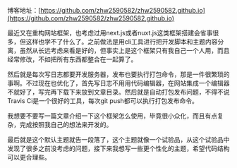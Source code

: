 <!---
{
    "title": "博客小结",
    "type": "",
    "poster": "/static/img/2018-09/blog-summary.png",
    "topic": "日常",
    "sticky": false
}
-->

博客地址：[https://github.com/zhw2590582/zhw2590582.github.io](https://github.com/zhw2590582/zhw2590582.github.io)

最近又在重构网站框架，也考虑过用next.js或者nuxt.js这类框架搭建会省事很多，但这样也学不了什么了。之前做法是用cli工具进行把开发脚本和主题内容分离，虽然从长远考虑来看是好的，但事实上是这个框架只有我自己一个人用，而且经常修改，不如把所有东西都整合在一起算了。

然后就是每次写日志都要开发服务器，发布也要执行打包命令，那是一件很繁琐的事啊。不过现在也优化了，首先写日志不用用代码编辑器，在网站集成一个编辑器不就好了，写完再下载下来放到文章目录。然后就是自动打包发布问题，不得不说Travis Ci是一个很好的工具，每次git push都可以执行打包发布命令。

我想要不要写一篇文章介绍一下这个框架怎么使用，毕竟很小众化，而且有点复杂，完成按照我自己的想法来开发的。

最后就是这个默认主题就告一段落了，这个主题就像一个试验品，从这个试验品中发现了很多之前没考虑的问题，接下来我想写一些更个性化的主题，希望代码结构可以更合理些。
